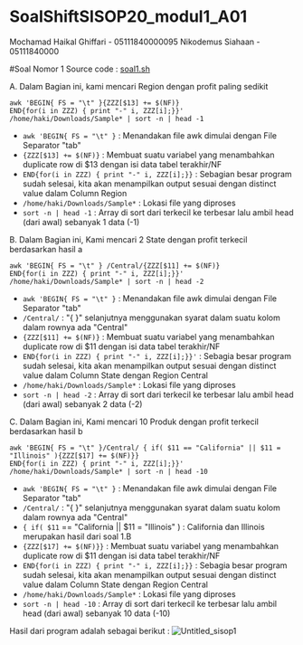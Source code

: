 # SoalShiftSISOP20_modul1_A01

Mochamad Haikal Ghiffari -  05111840000095
Nikodemus Siahaan - 05111840000

#Soal Nomor 1
Source code : [soal1.sh](https://github.com/GhiffariHaki/SoalShiftSISOP20_modul1_A01/blob/master/soal1/soal1.sh)

A. Dalam Bagian ini, kami mencari Region dengan profit paling sedikit

```
awk 'BEGIN{ FS = "\t" }{ZZZ[$13] += $(NF)}
END{for(i in ZZZ) { print "-" i, ZZZ[i];}}' /home/haki/Downloads/Sample* | sort -n | head -1
```
- `awk 'BEGIN{ FS = "\t" }` : Menandakan file awk dimulai dengan File Separator "tab"
- `{ZZZ[$13] += $(NF)}` : Membuat suatu variabel yang menambahkan duplicate row di $13 dengan isi data tabel terakhir/NF
- `END{for(i in ZZZ) { print "-" i, ZZZ[i];}}` : Sebagian besar program sudah selesai, kita akan menampilkan output sesuai dengan distinct
value dalam Column Region
- `/home/haki/Downloads/Sample*` : Lokasi file yang diproses
- `sort -n | head -1` : Array di sort dari terkecil ke terbesar lalu ambil head (dari awal) sebanyak 1 data (-1)

B. Dalam Bagian ini, Kami mencari 2 State dengan profit terkecil berdasarkan hasil a

```
awk 'BEGIN{ FS = "\t" } /Central/{ZZZ[$11] += $(NF)}
END{for(i in ZZZ) { print "-" i, ZZZ[i];}}' /home/haki/Downloads/Sample* | sort -n | head -2
```
- `awk 'BEGIN{ FS = "\t" }` : Menandakan file awk dimulai dengan File Separator "tab"
- `/Central/` : "{  }" selanjutnya menggunakan syarat dalam suatu kolom dalam rownya ada "Central"
- `{ZZZ[$11] += $(NF)}` : Membuat suatu variabel yang menambahkan duplicate row di $11 dengan isi data tabel terakhir/NF
- `END{for(i in ZZZ) { print "-" i, ZZZ[i];}}'` : Sebagia besar program sudah selesai, kita akan menampilkan output sesuai dengan distinct
value dalam Column State dengan Region Central
- `/home/haki/Downloads/Sample*` : Lokasi file yang diproses
- `sort -n | head -2` : Array di sort dari terkecil ke terbesar lalu ambil head (dari awal) sebanyak 2 data (-2)

C. Dalam Bagian ini, Kami mencari 10 Produk dengan profit terkecil berdasarkan hasil b

```
awk 'BEGIN{ FS = "\t" }/Central/ { if( $11 == "California" || $11 = "Illinois" ){ZZZ[$17] += $(NF)}}
END{for(i in ZZZ) { print "-" i, ZZZ[i];}}' /home/haki/Downloads/Sample* | sort -n | head -10
```
- `awk 'BEGIN{ FS = "\t" }` : Menandakan file awk dimulai dengan File Separator "tab"
- `/Central/` : "{  }" selanjutnya menggunakan syarat dalam suatu kolom dalam rownya ada "Central"
- `{ if( $11` == "California || $11 = "Illinois" ) : California dan Illinois merupakan hasil dari soal 1.B
- `{ZZZ[$17] += $(NF)}}` : Membuat suatu variabel yang menambahkan duplicate row di $11 dengan isi data tabel terakhir/NF
- `END{for(i in ZZZ) { print "-" i, ZZZ[i];}}` : Sebagia besar program sudah selesai, kita akan menampilkan output sesuai dengan distinct
value dalam Column State dengan Region Central
- `/home/haki/Downloads/Sample*` : Lokasi file yang diproses
- `sort -n | head -10` : Array di sort dari terkecil ke terbesar lalu ambil head (dari awal) sebanyak 10 data (-10)

Hasil dari program adalah sebagai berikut :
![Untitled_sisop1](https://user-images.githubusercontent.com/57068224/75025949-a49d7480-54ce-11ea-9dca-d4d1c1962019.png)
